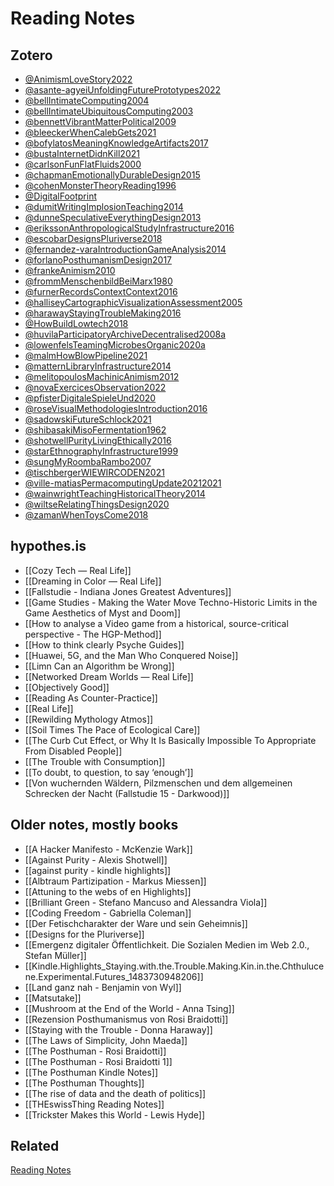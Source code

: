 # Reading Notes
## Zotero
- [@AnimismLoveStory2022](reading/@AnimismLoveStory2022.md)
- [@asante-agyeiUnfoldingFuturePrototypes2022](reading/@asante-agyeiUnfoldingFuturePrototypes2022.md)
- [@bellIntimateComputing2004](reading/@bellIntimateComputing2004.md)
- [@bellIntimateUbiquitousComputing2003](reading/@bellIntimateUbiquitousComputing2003.md)
- [@bennettVibrantMatterPolitical2009](reading/@bennettVibrantMatterPolitical2009.md)
- [@bleeckerWhenCalebGets2021](reading/@bleeckerWhenCalebGets2021.md)
- [@bofylatosMeaningKnowledgeArtifacts2017](reading/@bofylatosMeaningKnowledgeArtifacts2017.md)
- [@bustaInternetDidnKill2021](reading/@bustaInternetDidnKill2021.md)
- [@carlsonFunFlatFluids2000](reading/@carlsonFunFlatFluids2000.md)
- [@chapmanEmotionallyDurableDesign2015](reading/@chapmanEmotionallyDurableDesign2015.md)
- [@cohenMonsterTheoryReading1996](reading/@cohenMonsterTheoryReading1996.md)
- [@DigitalFootprint](reading/@DigitalFootprint.md)
- [@dumitWritingImplosionTeaching2014](reading/@dumitWritingImplosionTeaching2014.md)
- [@dunneSpeculativeEverythingDesign2013](reading/@dunneSpeculativeEverythingDesign2013.md)
- [@erikssonAnthropologicalStudyInfrastructure2016](reading/@erikssonAnthropologicalStudyInfrastructure2016.md)
- [@escobarDesignsPluriverse2018](reading/@escobarDesignsPluriverse2018.md)
- [@fernandez-varaIntroductionGameAnalysis2014](reading/@fernandez-varaIntroductionGameAnalysis2014.md)
- [@forlanoPosthumanismDesign2017](reading/@forlanoPosthumanismDesign2017.md)
- [@frankeAnimism2010](reading/@frankeAnimism2010.md)
- [@frommMenschenbildBeiMarx1980](reading/@frommMenschenbildBeiMarx1980.md)
- [@furnerRecordsContextContext2016](reading/@furnerRecordsContextContext2016.md)
- [@halliseyCartographicVisualizationAssessment2005](reading/@halliseyCartographicVisualizationAssessment2005.md)
- [@harawayStayingTroubleMaking2016](reading/@harawayStayingTroubleMaking2016.md)
- [@HowBuildLowtech2018](reading/@HowBuildLowtech2018.md)
- [@huvilaParticipatoryArchiveDecentralised2008a](reading/@huvilaParticipatoryArchiveDecentralised2008a.md)
- [@lowenfelsTeamingMicrobesOrganic2020a](reading/@lowenfelsTeamingMicrobesOrganic2020a.md)
- [@malmHowBlowPipeline2021](reading/@malmHowBlowPipeline2021.md)
- [@matternLibraryInfrastructure2014](reading/@matternLibraryInfrastructure2014.md)
- [@melitopoulosMachinicAnimism2012](reading/@melitopoulosMachinicAnimism2012.md)
- [@novaExercicesObservation2022](reading/@novaExercicesObservation2022.md)
- [@pfisterDigitaleSpieleUnd2020](reading/@pfisterDigitaleSpieleUnd2020.md)
- [@roseVisualMethodologiesIntroduction2016](reading/@roseVisualMethodologiesIntroduction2016.md)
- [@sadowskiFutureSchlock2021](reading/@sadowskiFutureSchlock2021.md)
- [@shibasakiMisoFermentation1962](reading/@shibasakiMisoFermentation1962.md)
- [@shotwellPurityLivingEthically2016](reading/@shotwellPurityLivingEthically2016.md)
- [@starEthnographyInfrastructure1999](reading/@starEthnographyInfrastructure1999.md)
- [@sungMyRoombaRambo2007](reading/@sungMyRoombaRambo2007.md)
- [@tischbergerWIEWIRCODEN2021](reading/@tischbergerWIEWIRCODEN2021.md)
- [@ville-matiasPermacomputingUpdate20212021](reading/@ville-matiasPermacomputingUpdate20212021.md)
- [@wainwrightTeachingHistoricalTheory2014](reading/@wainwrightTeachingHistoricalTheory2014.md)
- [@wiltseRelatingThingsDesign2020](reading/@wiltseRelatingThingsDesign2020.md)
- [@zamanWhenToysCome2018](reading/@zamanWhenToysCome2018.md)

## hypothes.is
- [[Cozy Tech — Real Life]]
- [[Dreaming in Color — Real Life]]
- [[Fallstudie - Indiana Jones Greatest Adventures]]
- [[Game Studies - Making the Water Move Techno-Historic Limits in the Game Aesthetics of Myst and Doom]]
- [[How to analyse a Video game from a historical, source-critical perspective - The HGP-Method]]
- [[How to think clearly  Psyche Guides]]
- [[Huawei, 5G, and the Man Who Conquered Noise]]
- [[Limn Can an Algorithm be Wrong]]
- [[Networked Dream Worlds — Real Life]]
- [[Objectively Good]]
- [[Reading As Counter-Practice]]
- [[Real Life]]
- [[Rewilding Mythology  Atmos]]
- [[Soil Times The Pace of Ecological Care]]
- [[The Curb Cut Effect, or Why It Is Basically Impossible To Appropriate From Disabled People]]
- [[The Trouble with Consumption]]
- [[To doubt, to question, to say ‘enough’]]
- [[Von wuchernden Wäldern, Pilzmenschen und dem allgemeinen Schrecken der Nacht (Fallstudie 15 - Darkwood)]]

## Older notes, mostly books
- [[A Hacker Manifesto - McKenzie Wark]]
- [[Against Purity - Alexis Shotwell]]
- [[against purity - kindle highlights]]
- [[Albtraum Partizipation - Markus Miessen]]
- [[Attuning to the webs of en Highlights]]
- [[Brilliant Green - Stefano Mancuso and Alessandra Viola]]
- [[Coding Freedom - Gabriella Coleman]]
- [[Der Fetischcharakter der Ware und sein Geheimnis]]
- [[Designs for the Pluriverse]]
- [[Emergenz digitaler Öffentlichkeit. Die Sozialen Medien im Web 2.0., Stefan Müller]]
- [[Kindle.Highlights_Staying.with.the.Trouble.Making.Kin.in.the.Chthulucene.Experimental.Futures_1483730948206]]
- [[Land ganz nah - Benjamin von Wyl]]
- [[Matsutake]]
- [[Mushroom at the End of the World - Anna Tsing]]
- [[Rezension Posthumanismus von Rosi Braidotti]]
- [[Staying with the Trouble - Donna Haraway]]
- [[The Laws of Simplicity, John Maeda]]
- [[The Posthuman - Rosi Braidotti]]
- [[The Posthuman - Rosi Braidotti 1]]
- [[The Posthuman Kindle Notes]]
- [[The Posthuman Thoughts]]
- [[The rise of data and the death of politics]]
- [[THEswissThing Reading Notes]]
- [[Trickster Makes this World - Lewis Hyde]]

## Related
[Reading Notes](notes/Reading%20Notes.md)